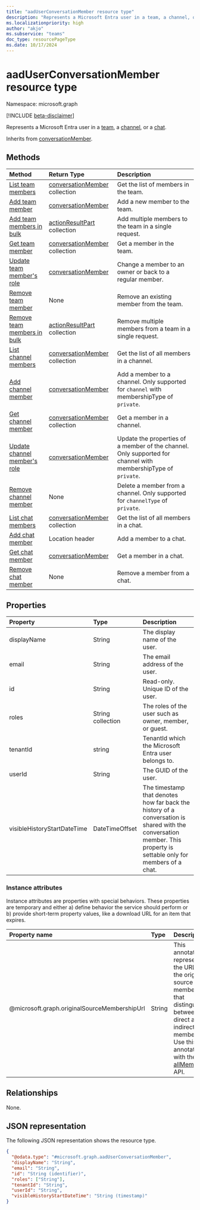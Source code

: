 ```yaml
---
title: "aadUserConversationMember resource type"
description: "Represents a Microsoft Entra user in a team, a channel, or a chat. "
ms.localizationpriority: high
author: "akjo"
ms.subservice: "teams"
doc_type: resourcePageType
ms.date: 10/17/2024
---
```


# aadUserConversationMember resource type

Namespace: microsoft.graph

[!INCLUDE [beta-disclaimer](../../includes/beta-disclaimer.md)]

Represents a Microsoft Entra user in a [team](team.md), a [channel](channel.md), or a [chat](chat.md). 

Inherits from [conversationMember](conversationmember.md).

## Methods

| Method       | Return Type  |Description|
|:---------------|:--------|:----------|
|[List team members](../api/team-list-members.md)|[conversationMember](../resources/conversationmember.md) collection|Get the list of members in the team.|
|[Add team member](../api/team-post-members.md)|[conversationMember](../resources/conversationmember.md)|Add a new member to the team.|
|[Add team members in bulk](../api/conversationmembers-add.md)|[actionResultPart](../resources/actionresultpart.md) collection|Add multiple members to the team in a single request.|
|[Get team member](../api/team-get-members.md) | [conversationMember](conversationmember.md) collection | Get a member in the team.|
|[Update team member's role](../api/team-update-members.md)|[conversationMember](../resources/conversationmember.md)|Change a member to an owner or back to a regular member.|
|[Remove team member](../api/team-delete-members.md)|None|Remove an existing member from the team.|
|[Remove team members in bulk](../api/conversationmember-remove.md)|[actionResultPart](../resources/actionresultpart.md) collection|Remove multiple members from a team in a single request.|
|[List channel members](../api/channel-list-members.md) | [conversationMember](conversationmember.md) collection | Get the list of all members in a channel.|
|[Add channel member](../api/channel-post-members.md) | [conversationMember](conversationmember.md) | Add a member to a channel. Only supported for `channel` with membershipType of `private`.|
|[Get channel member](../api/channel-get-members.md) | [conversationMember](conversationmember.md) collection | Get a member in a channel.|
|[Update channel member's role](../api/channel-update-members.md) | [conversationMember](conversationmember.md) | Update the properties of a member of the channel. Only supported for channel with membershipType of `private`.|
|[Remove channel member](../api/channel-delete-members.md) | None | Delete a member from a channel. Only supported for `channelType` of `private`.|
|[List chat members](../api/chat-list-members.md) | [conversationMember](conversationmember.md) collection | Get the list of all members in a chat.|
|[Add chat member](../api/chat-post-members.md) | Location header | Add a member to a chat.|
|[Get chat member](../api/chat-get-members.md) | [conversationMember](conversationmember.md) | Get a member in a chat.|
|[Remove chat member](../api/chat-delete-members.md) | None | Remove a member from a chat.|

## Properties

| Property   | Type |Description|
|:---------------|:--------|:----------|
|displayName| String | The display name of the user. |
|email| String  | The email address of the user. |
|id| String | Read-only. Unique ID of the user.|
|roles| String collection | The roles of the user such as owner, member, or guest. |
|tenantId| string  | TenantId which the Microsoft Entra user belongs to. |
|userId| String | The GUID of the user. |
|visibleHistoryStartDateTime| DateTimeOffset  | The timestamp that denotes how far back the history of a conversation is shared with the conversation member. This property is settable only for members of a chat.|

### Instance attributes

Instance attributes are properties with special behaviors. These properties are temporary and either a) define behavior the service should perform or b) provide short-term property values, like a download URL for an item that expires.

| Property name| Type   | Description
|:---|:---|:---|
|@microsoft.graph.originalSourceMembershipUrl|String|This annotation represents the URL of the original source membership that distinguishes between direct and indirect members. Use this annotation with the [List allMembers](../api/channel-list-allmembers.md) API. |

## Relationships
None.

## JSON representation

The following JSON representation shows the resource type.

<!-- {
  "blockType": "resource",
  "keyProperty": "id",
  "@odata.type": "microsoft.graph.aadUserConversationMember",
  "baseType": "microsoft.graph.conversationMember",
  "openType": false
}
-->
``` json
{
  "@odata.type": "#microsoft.graph.aadUserConversationMember",  
  "displayName": "String",
  "email": "String",
  "id": "String (identifier)",
  "roles": ["String"],
  "tenantId": "String",
  "userId": "String",
  "visibleHistoryStartDateTime": "String (timestamp)"
}
```

<!-- uuid: 8fcb5dbc-d5aa-4681-8e31-b001d5168d79
2015-10-25 14:57:30 UTC -->
<!--
{
  "type": "#page.annotation",
  "description": "aadUserConversationMember",
  "keywords": "",
  "section": "documentation",
  "tocPath": "",
  "suppressions": []
}
-->
